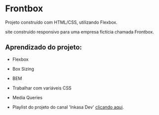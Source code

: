 # Frontbox

Projeto construído com HTML/CSS, utilizando Flexbox. 

site construido responsivo para uma empresa fictícia chamada Frontbox.

## Aprendizado do projeto:

- Flexbox
- Box Sizing
- BEM
- Trabalhar com variáveis CSS
- Media Queries


- Playlist do projeto do canal 'Inkasa Dev' [clicando aqui](https://www.youtube.com/watch?v=Y1dTtZXIMhg&list=PL28O_hEAqjAsDpyOY09Ju_KJcHegksekf&ab_channel=InkasaDev).